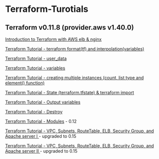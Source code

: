 # Terraform-Turotials

## Terraform v0.11.8 (provider.aws v1.40.0)

[Introduction to Terraform with AWS elb & nginx](https://www.bogotobogo.com/DevOps/Terraform/Terraform-Introduction-AWS-elb-nginx.php)

[Terraform Tutorial - terraform format(tf) and interpolation(variables)](https://www.bogotobogo.com/DevOps/Terraform/Terraform-terraform-format-tf-and-interpolation-variables.php)

[Terraform Tutorial - user_data](https://www.bogotobogo.com/DevOps/Terraform/Terraform-terraform-userdata.php)

[Terraform Tutorial - variables](https://www.bogotobogo.com/DevOps/Terraform/Terraform-parameters-variables.php)

[Terraform Tutorial - creating multiple instances (count, list type and element() function)](https://www.bogotobogo.com/DevOps/Terraform/Terraform-creating-multiple-instances-count-list-type.php)

[Terraform Tutorial - State (terraform.tfstate) & terraform import](https://www.bogotobogo.com/DevOps/Terraform/Terraform-state-tfstate-import.php)

[Terraform Tutorial - Output variables](https://www.bogotobogo.com/DevOps/Terraform/Terraform-output-variables.php)

[Terraform Tutorial - Destroy](https://www.bogotobogo.com/DevOps/Terraform/Terraform-destroy.php)

[Terraform Tutorial - Modules](https://www.bogotobogo.com/DevOps/Terraform/Terraform-modules.php) - 0.12

[Terraform Tutorial - VPC, Subnets, RouteTable, ELB, Security Group, and Apache server I ](https://www.bogotobogo.com/DevOps/Terraform/Terraform-VPC-Subnet-ELB-RouteTable-SecurityGroup-Apache-Server-1.php) - upgraded to 0.15

[Terraform Tutorial - VPC, Subnets, RouteTable, ELB, Security Group, and Apache server II ](https://www.bogotobogo.com/DevOps/Terraform/Terraform-VPC-Subnet-ELB-RouteTable-SecurityGroup-Apache-Server-2.php) - upgraded to 0.15
